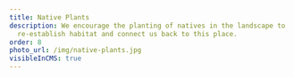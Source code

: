 ```yaml
---
title: Native Plants
description: We encourage the planting of natives in the landscape to
  re-establish habitat and connect us back to this place.
order: 8
photo_url: /img/native-plants.jpg
visibleInCMS: true
---
```

